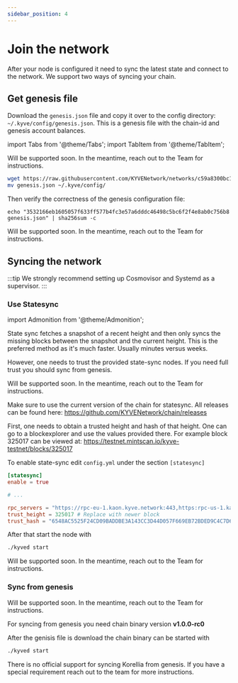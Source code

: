 ```yaml
---
sidebar_position: 4
---
```


# Join the network

After your node is configured it need to sync the latest state and connect to the network.
We support two ways of syncing your chain.

## Get genesis file

Download the `genesis.json` file and copy it over to the config directory: `~/.kyve/config/genesis.json`. This is a genesis file with the chain-id and genesis account balances.

import Tabs from '@theme/Tabs';
import TabItem from '@theme/TabItem';

<Tabs groupId="network">
  <TabItem value="kyve" label="Mainnet">
    Will be supported soon. In the meantime, reach out to the Team for instructions.
  </TabItem>
  <TabItem value="kaon" label="Kaon">

```bash
wget https://raw.githubusercontent.com/KYVENetwork/networks/c59a8300bc10aa0e28834ecd61ec54c417e95acc/kaon-1/genesis.json
mv genesis.json ~/.kyve/config/
```

Then verify the correctness of the genesis configuration file:

```shell
echo "3532166eb1605057f633ff577b4fc3e57a6dddc46498c5bc6f2f4e8ab0c756b8  genesis.json" | sha256sum -c
```

  </TabItem>
  <TabItem value="korellia" label="Korellia">
    Will be supported soon. In the meantime, reach out to the Team for instructions.
  </TabItem>
</Tabs>

## Syncing the network

:::tip
We strongly recommend setting up Cosmovisor and Systemd as a supervisor.
:::

### Use Statesync

import Admonition from '@theme/Admonition';

State sync fetches a snapshot of a recent height and then only syncs the missing blocks
between the snapshot and the current height.
This is the preferred method as it's much faster. Usually minutes versus weeks.

However, one needs to trust the provided state-sync nodes. If you need full
trust you should sync from genesis.

<Tabs groupId="network">
  <TabItem value="kyve" label="Mainnet">
    Will be supported soon. In the meantime, reach out to the Team for instructions.
  </TabItem>
  <TabItem value="kaon" label="Kaon">

<Admonition type="info">
        <p>Make sure to use the current version of the chain for statesync. All releases can be found here: <a href="https://github.com/KYVENetwork/chain/releases">https://github.com/KYVENetwork/chain/releases</a></p>
</Admonition>

First, one needs to obtain a trusted height and hash of that height.
One can go to a blockexplorer and use the values provided there. For example block 325017 can be viewed at: <a href="https://testnet.mintscan.io/kyve-testnet/blocks/328549">
https://testnet.mintscan.io/kyve-testnet/blocks/325017 </a>

To enable state-sync edit <code>config.yml</code> under the section <code>[statesync]</code>

```toml
[statesync]
enable = true

# ...

rpc_servers = "https://rpc-eu-1.kaon.kyve.network:443,https:rpc-us-1.kaon.kyve.network:443"
trust_height = 325017 # Replace with newer block
trust_hash = "6548AC5525F24CD09BADDBE3A143CC3D44D057F669EB72BDED9C4C7D62E85FDC" # Replace with newer hash
```

After that start the node with

```bash
./kyved start
```

  </TabItem>
  <TabItem value="korellia" label="Korellia">
    Will be supported soon. In the meantime, reach out to the Team for instructions.
  </TabItem>
</Tabs>

### Sync from genesis

<Tabs groupId="network">
  <TabItem value="kyve" label="Mainnet">
    Will be supported soon. In the meantime, reach out to the Team for instructions.
  </TabItem>
  <TabItem value="kaon" label="Kaon">

<Admonition type="info">
        <p>For syncing from genesis you need chain binary version <b>v1.0.0-rc0</b></p>
</Admonition>

After the genisis file is download the chain binary can be started with

```bash
./kyved start
```

  </TabItem>
  <TabItem value="korellia" label="Korellia">
    There is no official support for syncing Korellia from genesis.
    If you have a special requirement reach out to the team for more instructions. 
  </TabItem>
</Tabs>
